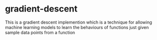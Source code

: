 # gradient-descent
This is a gradient descent implemention which is a technique for allowing machine learning models to learn the behaviours of functions just given sample data points from a function

